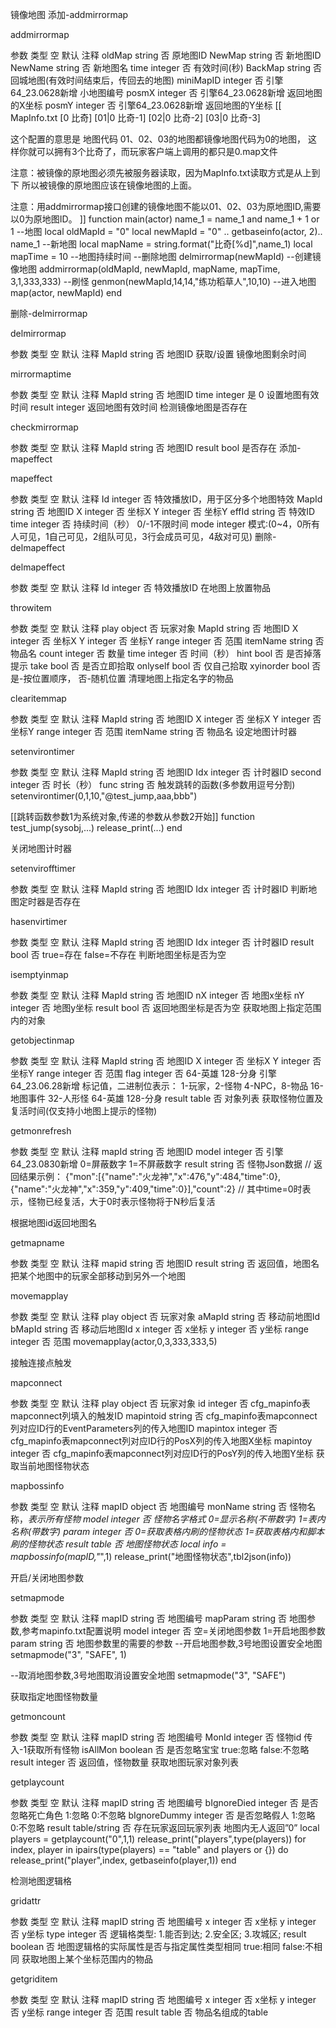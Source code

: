 镜像地图
添加-addmirrormap

addmirrormap

参数	类型	空	默认	注释
oldMap	string	否		原地图ID
NewMap	string	否		新地图ID
NewName	string	否		新地图名
time	integer	否		有效时间(秒)
BackMap	string	否		回城地图(有效时间结束后，传回去的地图)
miniMapID	integer	否	引擎64_23.0628新增	小地图编号
posmX	integer	否	引擎64_23.0628新增	返回地图的X坐标
posmY	integer	否	引擎64_23.0628新增	返回地图的Y坐标
[[
MapInfo.txt
[0 比奇]
[01|0 比奇-1]
[02|0 比奇-2]
[03|0 比奇-3]

这个配置的意思是 地图代码 01、02、03的地图都镜像地图代码为0的地图，
这样你就可以拥有3个比奇了，而玩家客户端上调用的都只是0.map文件

注意：被镜像的原地图必须先被服务器读取，因为MapInfo.txt读取方式是从上到下
所以被镜像的原地图应该在镜像地图的上面。

注意：用addmirrormap接口创建的镜像地图不能以01、02、03为原地图ID,需要以0为原地图ID。
]]
function main(actor)
    name_1 = name_1 and name_1 + 1 or 1
    --地图
    local oldMapId  = "0"
    local newMapId  = "0" .. getbaseinfo(actor, 2).. name_1  --新地图
    local mapName   = string.format("比奇[%d]",name_1)
    local mapTime   = 10   --地图持续时间
    --删除地图
    delmirrormap(newMapId)
    --创建镜像地图
    addmirrormap(oldMapId, newMapId, mapName, mapTime, 3,1,333,333)
    --刷怪
    genmon(newMapId,14,14,"练功稻草人",10,10)
    --进入地图
    map(actor, newMapId)
end

删除-delmirrormap

delmirrormap

参数	类型	空	默认	注释
MapId	string	否		地图ID
获取/设置 镜像地图剩余时间

mirrormaptime

参数	类型	空	默认	注释
MapId	string	否		地图ID
time	integer	是	0	设置地图有效时间
result	integer			返回地图有效时间
检测镜像地图是否存在

checkmirrormap

参数	类型	空	默认	注释
MapId	string	否		地图ID
result	bool			是否存在
添加-mapeffect

mapeffect

参数	类型	空	默认	注释
Id	integer	否		特效播放ID，用于区分多个地图特效
MapId	string	否		地图ID
X	integer	否		坐标X
Y	integer	否		坐标Y
effId	string	否		特效ID
time	integer	否		持续时间（秒）
0/-1不限时间
mode	integer			模式:(0~4，0所有人可见，1自己可见，2组队可见，3行会成员可见，4敌对可见)
删除-delmapeffect

delmapeffect

参数	类型	空	默认	注释
Id	integer	否		特效播放ID
在地图上放置物品

throwitem

参数	类型	空	默认	注释
play	object	否		玩家对象
MapId	string	否		地图ID
X	integer	否		坐标X
Y	integer	否		坐标Y
range	integer	否		范围
itemName	string	否		物品名
count	integer	否		数量
time	integer	否		时间（秒）
hint	bool	否		是否掉落提示
take	bool	否		是否立即拾取
onlyself	bool	否		仅自己拾取
xyinorder	bool	否		是-按位置顺序，
否-随机位置
清理地图上指定名字的物品

clearitemmap

参数	类型	空	默认	注释
MapId	string	否		地图ID
X	integer	否		坐标X
Y	integer	否		坐标Y
range	integer	否		范围
itemName	string	否		物品名
设定地图计时器

setenvirontimer

参数	类型	空	默认	注释
MapId	string	否		地图ID
Idx	integer	否		计时器ID
second	integer	否		时长（秒）
func	string	否		触发跳转的函数(多参数用逗号分割)
 setenvirontimer(0,1,10,"@test_jump,aaa,bbb")




[[跳转函数参数1为系统对象,传递的参数从参数2开始]]
function test_jump(sysobj,...)
    release_print(...)
end

关闭地图计时器

setenvirofftimer

参数	类型	空	默认	注释
MapId	string	否		地图ID
Idx	integer	否		计时器ID
判断地图定时器是否存在

hasenvirtimer

参数	类型	空	默认	注释
MapId	string	否		地图ID
Idx	integer	否		计时器ID
result	bool	否		true=存在
false=不存在
判断地图坐标是否为空

isemptyinmap

参数	类型	空	默认	注释
MapId	string	否		地图ID
nX	integer	否		地图x坐标
nY	integer	否		地图y坐标
result	bool	否		返回地图坐标是否为空
获取地图上指定范围内的对象

getobjectinmap

参数	类型	空	默认	注释
MapId	string	否		地图ID
X	integer	否		坐标X
Y	integer	否		坐标Y
range	integer	否		范围
flag	integer	否	64-英雄 128-分身
引擎64_23.06.28新增	标记值，二进制位表示：
1-玩家，2-怪物
4-NPC，8-物品
16-地图事件
32-人形怪
64-英雄
128-分身
result	table	否		对象列表
获取怪物位置及复活时间(仅支持小地图上提示的怪物)

getmonrefresh

参数	类型	空	默认	注释
mapId	string	否		地图ID
model	integer	否	引擎64_23.0830新增	0=屏蔽数字
1=不屏蔽数字
result	string	否		怪物Json数据
// 返回结果示例：
{"mon":[{"name":"火龙神","x":476,"y":484,"time":0},{"name":"火龙神","x":359,"y":409,"time":0}],"count":2}
// 其中time=0时表示，怪物已经复活，大于0时表示怪物将于N秒后复活

根据地图id返回地图名

getmapname

参数	类型	空	默认	注释
mapid	string	否		地图ID
result	string	否		返回值，地图名
把某个地图中的玩家全部移动到另外一个地图

movemapplay

参数	类型	空	默认	注释
play	object	否		玩家对象
aMapId	string	否		移动前地图Id
bMapId	string	否		移动后地图Id
x	integer	否		x坐标
y	integer	否		y坐标
range	integer	否		范围
movemapplay(actor,0,3,333,333,5)

接触连接点触发

mapconnect

参数	类型	空	默认	注释
play	object	否		玩家对象
id	integer	否		cfg_mapinfo表mapconnect列填入的触发ID
mapintoid	string	否		cfg_mapinfo表mapconnect列对应ID行的EventParameters列的传入地图ID
mapintox	integer	否		cfg_mapinfo表mapconnect列对应ID行的PosX列的传入地图X坐标
mapintoy	integer	否		cfg_mapinfo表mapconnect列对应ID行的PosY列的传入地图Y坐标
获取当前地图怪物状态

mapbossinfo

参数	类型	空	默认	注释
mapID	object	否		地图编号
monName	string	否		怪物名称，*表示所有怪物
model	integer	否		怪物名字格式
0=显示名称(不带数字)
1=表内名称(带数字)
param	integer	否		0=获取表格内刷的怪物状态
1=获取表格内和脚本刷的怪物状态
result	table	否		地图怪物状态
local info = mapbossinfo(mapID,"*",1)
release_print("地图怪物状态",tbl2json(info))

开启/关闭地图参数

setmapmode

参数	类型	空	默认	注释
mapID	string	否		地图编号
mapParam	string	否		地图参数,参考mapinfo.txt配置说明
model	integer	否		空=关闭地图参数
1=开启地图参数
param	string	否		地图参数里的需要的参数
--开启地图参数,3号地图设置安全地图
setmapmode("3", "SAFE", 1)

--取消地图参数,3号地图取消设置安全地图
setmapmode("3", "SAFE")

获取指定地图怪物数量

getmoncount

参数	类型	空	默认	注释
mapID	string	否		地图编号
MonId	integer	否		怪物id
传入-1获取所有怪物
isAllMon	boolean	否		是否忽略宝宝
true:忽略
false:不忽略
result	integer	否		返回值，怪物数量
获取地图玩家对象列表

getplaycount

参数	类型	空	默认	注释
mapID	string	否		地图编号
bIgnoreDied	integer	否		是否忽略死亡角色
1:忽略
0:不忽略
bIgnoreDummy	integer	否		是否忽略假人
1:忽略
0:不忽略
result	table/string	否		存在玩家返回玩家列表
地图内无人返回”0”
    local players = getplaycount("0",1,1)
    release_print("players",type(players))
    for index, player in ipairs(type(players) == "table" and players or {}) do
        release_print("player",index, getbaseinfo(player,1))
    end

检测地图逻辑格

gridattr

参数	类型	空	默认	注释
mapID	string	否		地图编号
x	integer	否		x坐标
y	integer	否		y坐标
type	integer	否		逻辑格类型:
1.能否到达;
2.安全区;
3.攻城区;
result	boolean	否		地图逻辑格的实际属性是否与指定属性类型相同
true:相同
false:不相同
获取地图上某个坐标范围内的物品

getgriditem

参数	类型	空	默认	注释
mapID	string	否		地图编号
x	integer	否		x坐标
y	integer	否		y坐标
range	integer	否		范围
result	table	否		物品名组成的table
